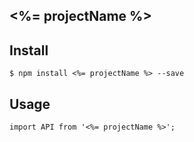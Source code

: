 ## <%= projectName %>

## Install

```
$ npm install <%= projectName %> --save
```

## Usage

```
import API from '<%= projectName %>';
```

